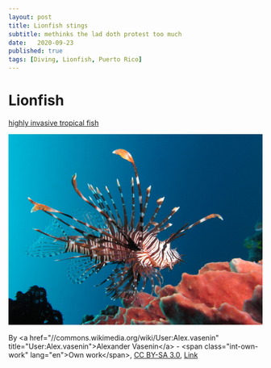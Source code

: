 ```yaml
---
layout: post
title: Lionfish stings
subtitle: methinks the lad doth protest too much
date:   2020-09-23
published: true
tags: [Diving, Lionfish, Puerto Rico]
---
```


# Lionfish

[highly invasive tropical fish](https://en.wikipedia.org/wiki/Pterois)

![lionfish example](2020-09-22-lionfish-venom/1920px-Red_lionfish_near_Gilli_Banta_Island.JPG)

By &lt;a href=&quot;//commons.wikimedia.org/wiki/User:Alex.vasenin&quot; title=&quot;User:Alex.vasenin&quot;&gt;Alexander Vasenin&lt;/a&gt; - &lt;span class=&quot;int-own-work&quot; lang=&quot;en&quot;&gt;Own work&lt;/span&gt;, <a href="https://creativecommons.org/licenses/by-sa/3.0" title="Creative Commons Attribution-Share Alike 3.0">CC BY-SA 3.0</a>, <a href="https://commons.wikimedia.org/w/index.php?curid=25523559">Link</a>

